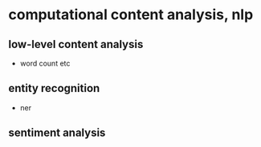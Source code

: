 # computational content analysis, nlp

## low-level content analysis
- word count etc

## entity recognition
- ner

## sentiment analysis








